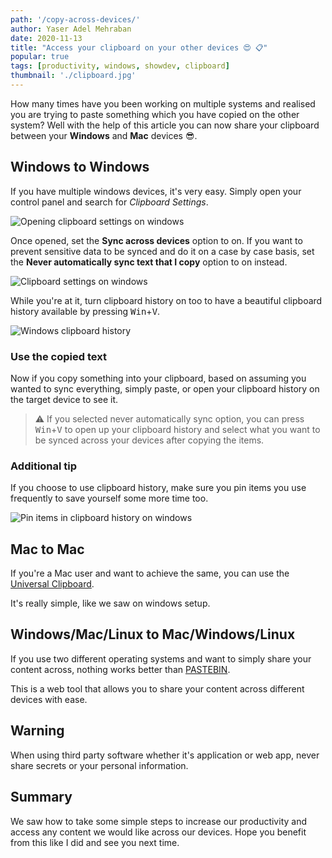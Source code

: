 ```yaml
---
path: '/copy-across-devices/'
author: Yaser Adel Mehraban
date: 2020-11-13
title: "Access your clipboard on your other devices 😍 📋"
popular: true
tags: [productivity, windows, showdev, clipboard]
thumbnail: './clipboard.jpg'
---
```


How many times have you been working on multiple systems and realised you are trying to paste something which you have copied on the other system? Well with the help of this article you can now share your clipboard between your **Windows** and **Mac** devices 😎.

<!--more-->

## Windows to Windows

If you have multiple windows devices, it's very easy. Simply open your control panel and search for _Clipboard Settings_.

![Opening clipboard settings on windows](./windows-clipboard.jpg)

Once opened, set the **Sync across devices** option to on. If you want to prevent sensitive data to be synced and do it on a case by case basis, set the **Never automatically sync text that I copy** option to on instead.

![Clipboard settings on windows](./clipboard-settings-windows.JPG)

While you're at it, turn clipboard history on too to have a beautiful clipboard history available by pressing <kbd>Win</kbd>+<kbd>V</kbd>.

![Windows clipboard history](./clipboard-history.jpg)

### Use the copied text

Now if you copy something into your clipboard, based on assuming you wanted to sync everything, simply paste, or open your clipboard history on the target device to see it.

> ⚠️ If you selected never automatically sync option, you can press <kbd>Win</kbd>+<kbd>V</kbd> to open up your clipboard history and select what you want to be synced across your devices after copying the items.

### Additional tip

If you choose to use clipboard history, make sure you pin items you use frequently to save yourself some more time too.

![Pin items in clipboard history on windows](./pin-history.jpg)

## Mac to Mac

If you're a Mac user and want to achieve the same, you can use the [Universal Clipboard](https://support.apple.com/en-au/HT209460#:~:text=On%20your%20Mac%3A%20Choose%20Apple,Handoff%2C%20then%20turn%20on%20Handoff.).

It's really simple, like we saw on windows setup.

## Windows/Mac/Linux to Mac/Windows/Linux

If you use two different operating systems and want to simply share your content across, nothing works better than [PASTEBIN](https://pastebin.com/).

This is a web tool that allows you to share your content across different devices with ease.

## Warning

When using third party software whether it's application or web app, never share secrets or your personal information.

## Summary

We saw how to take some simple steps to increase our productivity and access any content we would like across our devices. Hope you benefit from this like I did and see you next time.